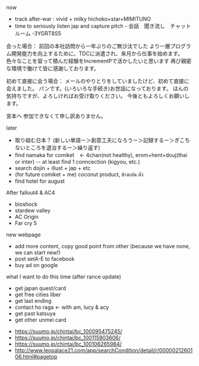 now
- track after-war : vivid + milky hichoko+star+MIMITUNO
- time to seriously listen jap and capture pitch - 会話　聞き流し　チャットルーム
-3YGRT8S5

会った場合：
前回の本社訪問から一年ぶりのご無沙汰でした
より一層プログラム開発能力を向上するために、TDCに派遣され、来月から仕事を始めます。
色々なことを習って積んだ経験をIncrementPで活かしたいと思います
再び親密な環境で働けて皆に感謝しております。

初めて直接に会う場合：
メールのやりとりをしていましたけど、初めて直接に会えました。
パンです。(いろいろな手続き)お世話になっております。
ほんの気持ちですが、よろしければお受け取りください。
今後ともよろしくお願いします。

宮本へ
参加できなくて申し訳ありません。

later

- 取り組む日本？ (新しい単語ー＞創意工夫になろうー＞記録するー＞ぎこちないところを退治するー＞繰り返す)
- find namaka for comiket　<- 4chan(not healthy), erom+hent+douj(thai or inter) -- at least find 1 conncection (kigyou, etc.)
- search dojin + illust + jap + etc
- (for future comiket + me) coconut product, ข้างแต๋น ตัง
- find hotel for august



After fallout4 & AC4
- bioshock
- stardew valley 
- AC Origin
- Far cry 5

new webpage
- add more content, copy good point from other (because we have none, we can start new!)
- post setA-E to facebook
- buy ad on google

what I want to do this time (after rance update)
* get japan quest/card
* get free cities liber
* get last ending
* contact ho raga <- with am, lucy & acy
* get past katsuya
* get other unmei card

- https://suumo.jp/chintai/bc_100095475245/
- https://suumo.jp/chintai/bc_100115903606/
- https://suumo.jp/chintai/bc_100106265984/
- http://www.leopalace21.com/app/searchCondition/detail/r/0000021260106.html#pagetop
